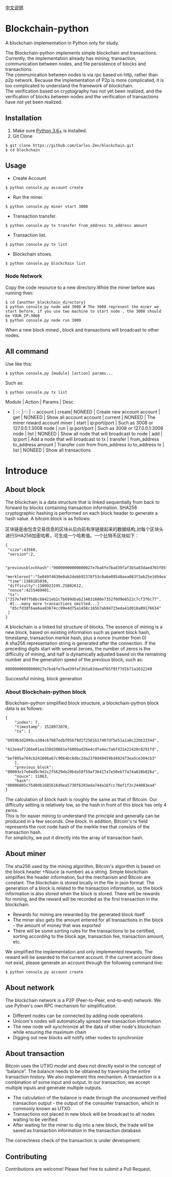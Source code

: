 [中文说明](https://github.com/Carlos-Zen/blockchain_python/blob/master/README_zh.md)

# Blockchain-python

A blockchain implementation in Python only for study.

The Blockchain-python implements simple blockchain and transactions. Currently, the implementation already has mining, transaction, communication between nodes, and file persistence of blocks and transactions.   
The communication between nodes is via rpc based on http, rather than p2p network. Because the implementation of P2p is more complicated, it is too complicated to understand the framework of blockchain.   
The verification based on cryptography has not yet been realized, and the verification of blocks between nodes and the verification of transactions have not yet been realized.

## Installation

1. Make sure [Python 3.6+](https://www.python.org/downloads/) is installed. 
2. Git Clone
```
$ git clone https://github.com/Carlos-Zen/blockchain.git
$ cd blockchain
```

## Usage

- Create Account
```
$ python console.py account create
```
- Run the miner.  
```
$ python console.py miner start 3008
``` 
- Transaction transfer.   
```
$ python console.py tx transfer from_address to_address amount
``` 
- Transaction list.   
```
$ python console.py tx list
``` 
- Blockchain shows.   
```
$ python console.py blockchain list
``` 
### Node Network
Copy the code resource to a new directory.While the miner before was running then:
```
$ cd {another_blockchain_directory}
$ python console.py node add 3008 # The 3008 represent the miner we start before, if you use two machine to start node , the 3008 should be YOUR_IP:3008
$ python console.py node run 3009
```
When a new block mined , block and transactions will broadcast to other nodes.

## All command
Use like this:
```
$ python console.py [module] [action] params...
```
Such as:
```
$ python console.py tx list
``` 

Module | Action | Params | Desc
- | :-: |:-: | -:
account | create| NONEED | Create new account 
account | get | NONEED | Show all account
account | current | NONEED | The miner reward account 
miner | start | ip:port/port | Such as 3008 or 127.0.0.1:3008
node | run | ip:port/port | Such as 3008 or 127.0.0.1:3008
node | list | NONEED | Show all node that will broadcast to 
node | add | ip:port | Add a node that will broadcast to 
tx | transfer | from_address to_address amount | Transfer coin from from_address to to_address
tx | list | NONEED | Show all transactions 

# Introduce 
## About block
The blockchain is a data structure that is linked sequentially from back to forward by blocks containing transaction information. SHA256 cryptographic hashing is performed on each block header to generate a hash value. A bitcoin block is as follows:   

区块链是由包含交易信息的区块从后向前有序链接起来的数据结构,对每个区块头进行SHA256加密哈希，可生成一个哈希值。一个比特币区块如下：   
```
{
 "size":43560,
 "version":2,

 "previousblockhash":"00000000000000027e7ba6fe7bad39faf3b5a83daed765f05f7d1b71a1632249",
 "merkleroot":"5e049f4030e0ab2debb92378f53c0a6e09548aea083f3ab25e1d94ea1155e29d",
 "time":1388185038,
 "difficulty":1180923195.25802612,
 "nonce":4215469401,
 "tx":["257e7497fb8bc68421eb2c7b699dbab234831600e7352f0d9e6522c7cf3f6c77",
  #[...many more transactions omitted...]
  "05cfd38f6ae6aa83674cc99e4d75a1458c165b7ab84725eda41d018a09176634"
 ]
}
```
A blockchain is a linked list structure of blocks. The essence of mining is a new block, based on existing information such as parent block hash, timestamp, transaction merkle hash, plus a nonce (number from 0)   
A sha256 representation string is generated after the connection. If the preceding digits start with several zeroes, the number of zeros is the difficulty of mining, and half is dynamically adjusted based on the remaining number and the generation speed of the previous block, such as:   
```
00000000000000027e7ba6fe7bad39faf3b5a83daed765f05f7d1b71a1632249
```
Successful mining, block generation   

### About Blockchain-python block

Blockchain-python simplified block structure, a blockchain-python block data is as follows:
```
{
	"index": 7,
	"timestamp": 1528972070,
	"tx": [
        "b959b3d2099ca304c67087edbf05b79d1f2501b1f407df5e51a1a8c22bb3334d",
        "613e4af7266e01ea338d30681ef606bad26e4cdfa4ec7a6f431e22420c8291fd",
        "be7095a764cb241606a67c9064bc8dbc2da2370d49459bd492473ea5ce304cb3"
    ],
	"previous_block": "00003e17e04d9c9d2c2f5629de20bda58f59af36417a7e50eb77a74a028b026a",
	"nouce": 11063,
	"hash": "00006805c75d0db1685616d9ea5730f6203eda744a16fcc78ef1f3c244083ea4"
}
```
The calculation of block hash is roughly the same as that of Bitcoin. Our difficulty setting is relatively low, so the hash in front of this block has only 4 zeros.    
This is for easier mining to understand the principle and generally can be produced in a few seconds. One block. In addition, Bitcoin's tx field represents the root node hash of the merkle tree that consists of the transaction hash.    
For simplicity, we put it directly into the array of transaction hash.   

## About miner

The sha256 used by the mining algorithm, Bitcoin's algorithm is based on the block header +Nouce (a number) as a string. Simple blockchain simplifies the header information, but the mechanism and Bitcoin are constant.
The blockchain is stored locally in the file in json format. The generation of a block is related to the transaction information, so the block information is also stored when the block is stored.
There will be rewards for mining, and the reward will be recorded as the first transaction in the blockchain.
- Rewards for mining are rewarded by the generated block itself
- The miner also gets the amount entered for all transactions in the block - the amount of money that was exported
- There will be some sorting rules for the transactions to be certified, sorting according to the block age, transaction fee, transaction amount, etc.

We simplified the implementation and only implemented rewards. The reward will be awarded to the current account. If the current account does not exist, please generate an account through the following command line:
```
$ python console.py account create
```

## About network 

The blockchain network is a P2P (Peer-to-Peer, end-to-end) network. We use Python's own RPC mechanism for simplification.   
- Different nodes can be connected by adding node operations   
- Unicom's nodes will automatically spread new transaction information   
- The new node will synchronize all the data of other node's blockchain while ensuring the maximum chain   
- Digging out new blocks will notify other nodes to synchronize   

## About transaction

Bitcoin uses the UTXO model and does not directly exist in the concept of “balance”. The balance needs to be obtained by traversing the entire transaction history. We also implement this mechanism.
A transaction is a combination of some input and output. In our transaction, we accept multiple inputs and generate multiple outputs.
- The calculation of the balance is made through the unconsumed verified transaction output - the output of the consumer transaction, which is commonly known as UTXO
- Transactions not placed in new block will be broadcast to all nodes waiting to be verified
- After waiting for the miner to dig into a new block, the trade will be saved as transaction information in the transaction database.

The correctness check of the transaction is under development.

## Contributing

Contributions are welcome! Please feel free to submit a Pull Request.

